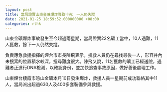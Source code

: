 ```yaml
---
layout: post
title: 當局證實山東金礦爆炸導致十死　一人仍失蹤
date: 2021-01-25 18:59:52.000000000 +08:00
categories: rthk
---
```


山東金礦爆炸事故發生至今超過兩星期，當局證實22名礦工當中，10人遇難，11人獲救，餘下一人仍然失蹤。

負責應急救援指揮的煙台市市長陳飛表示，搜救人員仍在尋找最後一人，形容井內未搜索的位置積水較深，搜尋難度很大。陳飛又說，11名獲救的礦工已經送院，遇難者正進行DNA檢測，以確認身份，並加快追查事故原因，做好善後處理工作。

山東煙台棲霞市笏山金礦本月10日發生爆炸，救援人員一星期前成功聯絡其中11人，當局派出超過630人及400多套裝備參與救援。
